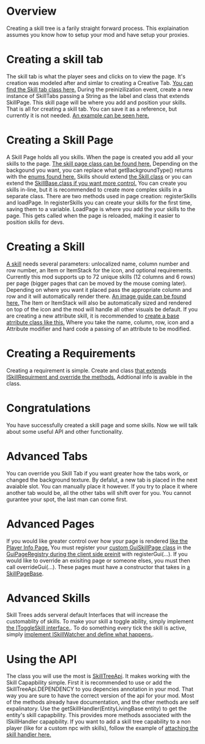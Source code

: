 # Overview
Creating a skill tree is a farily straight forward process. This explaination assumes you know how to setup your mod and have setup your proxies.

# Creating a skill tab
The skill tab is what the player sees and clicks on to view the page. It's creation was modeled after and simlar to creating a Creative Tab. [You can find the Skill tab class here.](../master/src/main/java/zdoctor/skilltree/tabs/SkillTabs.java) During the preinizilization event, create a new instance of SkillTabs passing a String as the label and class that extends SkillPage. This skill page will be where you add and position your skills. That is all for creating a skill tab. You can save it as a reference, but currently it is not needed. [An example can be seen here.](../Example/src/main/java/zdoctor/mcskilltree/skills/tabs/MCSkillTreeTabs.java#L9)



# Creating a Skill Page
A Skill Page holds all you skills. When the page is created you add all your skills to the page. [The skill page class can be found here.](../master/src/main/java/zdoctor/skilltree/skills/pages/SkillPageBase.java) Depending on the backgound you want, you can replace what getBackgroundType() returns with the [enums found here.](../master/src/main/java/zdoctor/skilltree/api/enums/EnumSkillInteractType.java) Skills should extend [the Skill.class](../master/src/main/java/zdoctor/skilltree/skills/Skill.java) or you can extend the [SkillBase.class if you want more control.](../master/src/main/java/zdoctor/skilltree/skills/SkillBase.java) You can create you skills in-line, but it is recommended to create more complex skills in a separate class. There are two methods used in page creation: registerSkills and loadPage. In registerSkills you can create your skills for the first time, saving them to a variable. LoadPage is where you add the your skills to the page. This gets called when the page is reloaded, making it easier to position skills for devs.

# Creating a Skill
[A skill](../master/src/main/java/zdoctor/skilltree/skills/Skill.java) needs several parameters: unlocalized name, column number and row number, an Item or ItemStack for the icon, and optional requirements. Currently this mod supports up to 72 unique skills (12 columns and 6 rows) per page (bigger pages that can be moved by the mouse coming later). Depending on where you want it placed pass the appropriate column and row and it will automatically render there. [An image guide can be found here.](../master/src/main/resources/assets/skilltree/textures/gui/skilltree/guide_skill_tree.png) The Item or ItemStack will also be automatically sized and rendered on top of the icon and the mod will handle all other visuals be default. If you are creating a new attribute skill, it is recommended to [create a base atrribute class like this.](../Example/src/main/java/zdoctor/mcskilltree/skills/AttackSkill.java) Where you take the name, column, row, icon and a Attribute modifier and hard code a passing of an attribute to be modified.

# Creating a Requirements
Creating a requirement is simple. Create and class [that extends ISkillRequirment and override the methods.](../master/src/main/java/zdoctor/skilltree/api/skills/ISkillRequirment.java) Addtional info is avaible in the class.

# Congratulations
You have successfully created a skill page and some skills. Now we will talk about some useful API and other functionality.

# Advanced Tabs
You can override you Skill Tab if you want greater how the tabs work, or changed the background texture. By defalut, a new tab is placed in the next avaiable slot. You can manually place it however. If you try to place it where another tab would be, all the other tabs will shift over for you. You cannot gurantee your spot, the last man can come first.

# Advanced Pages
If you would like greater control over how your page is rendered [like the Player Info Page.](../master/src/main/java/zdoctor/skilltree/skills/pages/PlayerInfoPage.java) You must register your [custom GuiSkillPage class](../master/src/main/java/zdoctor/skilltree/client/gui/GuiSkillPage.java) in the [GuiPageRegistry during the client side preinit](/master/src/main/java/zdoctor/skilltree/client/GuiPageRegistry.java) with registerGui(...). If you would like to override an exisiting page or someone elses, you must then call overrideGui(...). These pages must have a constructor that takes in [a SkillPageBase](../master/src/main/java/zdoctor/skilltree/skills/pages/SkillPageBase.java).

# Advanced Skills
Skill Trees adds serveral default Interfaces that will increase the customablity of skills. To make your skill a toggle ability, simply implement [the IToggleSkill interface.](../master/src/main/java/zdoctor/skilltree/api/skills/IToggleSkill.java). To do something every tick the skill is active, simply [implement ISkillWatcher and define what happens.](../master/src/main/java/zdoctor/skilltree/api/skills/ISkillWatcher.java).

# Using the API
The class you will use the most is [SkillTreeApi](../master/src/main/java/zdoctor/skilltree/api/SkillTreeApi.java). It makes working with the Skill Capapbility simple. First it is recommended to use or add the SkillTreeApi.DEPENDENCY to you depencies annotation in your mod. That way you are sure to have the correct version of the api for your mod. Most of the methods already have documentation, and the other methods are self expalinatory. Use the getSkillHandler(EntityLivingBase entity) to get the entity's skill capapbility. This provides more methods associated with the ISkillHandler capapbility. If you want to add a skill tree capability to a non player (like for a custom npc with skills), follow the example of [attaching the skill handler here.](../master/src/main/java/zdoctor/skilltree/skills/CapabilitySkillHandler.java)
